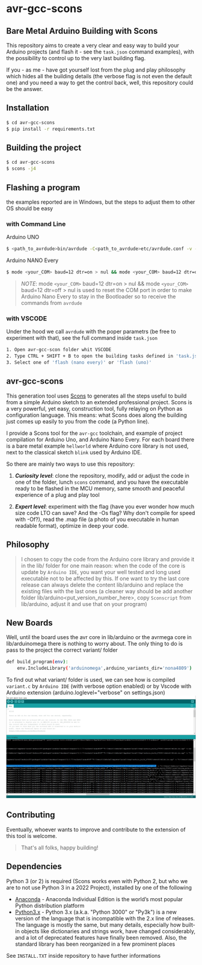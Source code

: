 # avr-gcc-scons
## Bare Metal Arduino Building with Scons


This repository aims to create a very clear and easy way to build your Arduino projects (and flash it - see the ```task.json``` command examples), with the possibility to control up to the very last building flag.

If you - as me - have got yourself lost from the plug and play philosophy which hides all the building details (the verbose flag is not even the default one) and you need a way to get the control back, well, this repository could be the answer.

## Installation

```sh
$ cd avr-gcc-scons
$ pip install -r requirements.txt
```

## Building the project

```sh
$ cd avr-gcc-scons
$ scons -j4
```

## Flashing a program
the examples reported are in Windows, but the steps to adjust them to other OS should be easy

### with Command Line

Arduino UNO
```sh
$ <path_to_avrdude>bin/avrdude -C<path_to_avrdude>etc/avrdude.conf -v -patmega328p -carduino -P<your_COM> -b115200 -D -Uflash:w:<path_to_avr_gcc_scons>\\build\\appl\\uno\\helloworld\\helloworld.hex:i
```

Arduino NANO Every
```sh
$ mode <your_COM> baud=12 dtr=on > nul && mode <your_COM> baud=12 dtr=off > nul && <path_to_avrdude>bin/avrdude -C<path_to_avrdude>etc/avrdude.conf -v -patmega4809 -cjtag2updi -P<your_COM> -b115200 -e -D -Uflash:w:<path_to_avr_gcc_scons>\\build\\appl\\nanoevery\\blink\\blink.hex:i -Ufuse2:w:0x01:m -Ufuse5:w:0xC9:m -Ufuse8:w:0x00:m {upload.extra_files}
```
> *NOTE*: mode ```<your_COM>``` baud=12 dtr=on > nul && mode ```<your_COM>``` baud=12 dtr=off > nul is used to reset the COM port in order to make Arduino Nano Every to stay in the Bootloader so to receive the commands from ```avrdude```

### with VSCODE
Under the hood we call ```avrdude``` with the poper parametrs (be free to experiment with that), see the full command inside ```task.json```
```sh
1. Open avr-gcc-scon folder whit VSCODE
2. Type CTRL + SHIFT + B to open the building tasks defined in 'task.json'
3. Select one of 'flash (nano every)' or 'flash (uno)'
```

## avr-gcc-scons

This generation tool uses [Scons](https://www.scons.org) to generates all the steps useful to build from a simple Arduino sketch to an extended professional project.  Scons is  a very powerful, yet easy, construction tool, fully relaying on Python as configuration language. This means: what Scons does along the building just comes up easily to you from the code (a Python line).

I provide a Scons tool for the ```avr-gcc``` toolchain, and example of project compilation for Arduino Uno, and Arduino Nano Every. For each board there is a bare metal example ```hellworld``` where Arduino core library is not used, next to the classical sketch ```blink``` used by Arduino IDE.

So there are mainly two ways to use this repository:
1) ***Curiosity level***: clone the repository, modify, add or adjust the code in one of the folder, lunch ```scons``` command, and you have the executable ready to be flashed in the MCU memory, same smooth and peaceful experience of a plug and play tool

2) ***Expert level***: experiment with the flag (have you ever wonder how much size code LTO can save? And the -Os flag? Why don't compile for speed with -Of?), read the .map file (a photo of you executable in human readable format), optimize in deep your code.

## Philosophy
> I chosen to copy the code from the Arduino core library and provide it in the lib/ folder for one main reason: when the code of the core is update by ```Arduino IDE```, you want your well tested and long used executable not to be affected by this. If one want to try the last core release can always delete the content lib/arduino and replace the existing files with the last ones (a cleaner way should be add another folder lib/arduino<put_version_number_here>, copy ```Sconscript``` from lib/arduino, adjust it and use that on your program)

## New Boards

Well, until the board uses the avr core in lib/arduino or the avrmega core in lib/arduinomega there is nothing to worry about. The only thing to do is pass to the project the correct variant/<foldername> folder
```sh
def build_program(env):
    env.IncludeLibrary('arduinomega',arduino_variants_dir='nona4809')
```
To find out what variant/<foldername> folder is used, we can see how is compiled `variant.c` by ```Arduino IDE``` (with verbose option enabled) or by Vscode with Arduino extension (arduino.loglevel="verbose" on settings.json)
![Arduino IDE verbose output](/ArduinoIDE.jpg "Arduino IDE Building")

## Contributing

Eventually, whoever wants to improve and contribute to the extension of this tool is welcome.

>That's all folks, happy building!

## Dependencies

Python 3 (or 2) is required (Scons works even with Python 2, but who we are to not use Python 3 in a 2022 Project), installed by one of the following
* [Anaconda] - Anaconda Individual Edition is the world’s most popular Python distribution platform
* [Python3.x] - Python 3.x (a.k.a. "Python 3000" or "Py3k") is a new version of the language that is incompatible with the 2.x line of releases. The language is mostly the same, but many details, especially how built-in objects like dictionaries and strings work, have changed considerably, and a lot of deprecated features have finally been removed. Also, the standard library has been reorganized in a few prominent places

See `INSTALL.TXT` inside repository to have further informations

[//]: # (These are reference links used in the body of this note and get stripped out when the markdown processor does its job. There is no need to format nicely because it shouldn't be seen. Thanks SO - http://stackoverflow.com/questions/4823468/store-comments-in-markdown-syntax)

   [Anaconda]: <https://www.anaconda.com/products/individual>
   [Python3.x]: <https://www.python.org/download/releases/3.0/>
